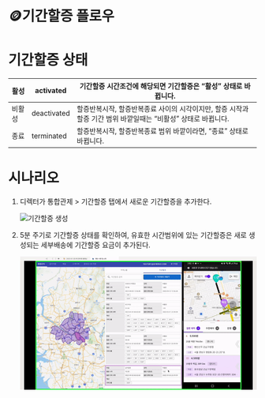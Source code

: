 # 🪙기간할증 플로우

# 기간할증 상태

| 활성 | activated | 기간할증 시간조건에 해당되면 기간할증은 “활성” 상태로 바뀝니다. |
| --- | --- | --- |
| 비활성 | deactivated | 할증반복시작, 할증반복종료 사이의 시각이지만, 할증 시작과 할증 기간 범위 바깥일때는 “비활성” 상태로 바뀝니다. |
| 종료 | terminated | 할증반복시작, 할증반복종료 범위 바깥이라면, “종료” 상태로 바뀝니다. |

# 시나리오

1. 디렉터가 통합관제 > 기간할증 탭에서 새로운 기간할증을 추가한다.
    
    ![기간할증 생성](../assets/barogo__control_room_201_create_period_option_fee.gif)
    
2. 5분 주기로 기간할증 상태를 확인하여, 유효한 시간범위에 있는 기간할증은 새로 생성되는 세부배송에 기간할증 요금이 추가된다.
    
    ![기간할증 세부배송에 적용](../assets/barogo__control_room_202_check_period_option_fee_in_subdelivery.gif)